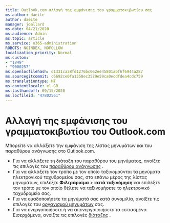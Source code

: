 ```yaml
---
title: Outlook.com αλλαγή της εμφάνισης του γραμματοκιβωτίου σας
ms.author: daeite
author: daeite
manager: joallard
ms.date: 04/21/2020
ms.audience: Admin
ms.topic: article
ms.service: o365-administration
ROBOTS: NOINDEX, NOFOLLOW
localization_priority: Normal
ms.custom:
- "1849"
- "9000257"
ms.openlocfilehash: d1331ca38fd1276bc062ee45801abf6f6944a287
ms.sourcegitcommit: c6692ce0fa1358ec3529e59ca0ecdfdea4cdc759
ms.translationtype: MT
ms.contentlocale: el-GR
ms.lasthandoff: 09/15/2020
ms.locfileid: "47802561"
---
```

# <a name="change-the-look-of-your-outlookcom-mailbox"></a>Αλλαγή της εμφάνισης του γραμματοκιβωτίου του Outlook.com

Μπορείτε να αλλάξετε την εμφάνιση της λίστας μηνυμάτων και του παραθύρου ανάγνωσης στο Outlook.com.

- Για να αλλάξετε τη διάταξη του παραθύρου του μηνύματος, ανοίξτε τις επιλογές του [παραθύρου ανάγνωσης](https://outlook.live.com/mail/options/mail/layout/readingPane) .
- Για να αλλάξετε τον τρόπο με τον οποίο ταξινομούνται τα μηνύματα ηλεκτρονικού ταχυδρομείου σας, στο επάνω μέρος της λίστας μηνυμάτων, επιλέξτε **Φιλτράρισμα**  >  **κατά ταξινόμηση** και επιλέξτε τον τρόπο με τον οποίο θέλετε να ταξινομήσετε το ηλεκτρονικό ταχυδρομείο σας.
- Για να ομαδοποιήσετε τα μηνύματά σας κατά συνομιλία, ανοίξτε τις επιλογές του [οργανισμού μηνυμάτων](https://outlook.live.com/mail/options/mail/layout/conversations) σας.
- Για να ενεργοποιήσετε ή να απενεργοποιήσετε τα εστιασμένα Εισερχόμενα, ανοίξτε τις επιλογές [διάταξης](https://outlook.live.com/mail/options/mail/layout/focused) .